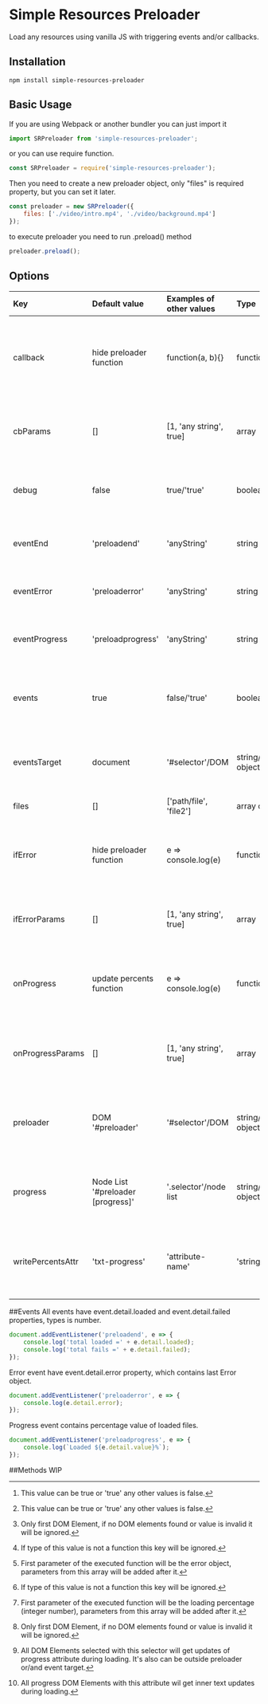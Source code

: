 # Simple Resources Preloader
Load any resources using vanilla JS with triggering events and/or callbacks.  

## Installation
``` 
npm install simple-resources-preloader
```

## Basic Usage
If you are using Webpack or another bundler you can just import it
``` javascript
import SRPreloader from 'simple-resources-preloader';
```
or you can use require function. 
``` javascript
const SRPreloader = require('simple-resources-preloader');
```
Then you need to create a new preloader object, only "files" is required property, but you can set it later.  
``` javascript
const preloader = new SRPreloader({
    files: ['./video/intro.mp4', './video/background.mp4']
});
```
to execute preloader you need to run .preload() method
``` javascript
preloader.preload();
```
## Options
| Key              | Default value                     | Examples of other values | Type                    | Description                                                       |
|:-----------------|:----------------------------------|:-------------------------|:------------------------|:------------------------------------------------------------------|
| callback         | hide preloader function           | function(a, b){}         | function/any            | This function will run after preload complete without errors<sup id="fnref1"><a href="#fn1" rel="footnote">1</a></sup>|
| cbParams         | []                                | [1, 'any string', true]  | array                   | Array of parameters for function stored in callback key           |
| debug            | false                             | true/'true'              | boolean/string          | You can enable additional messages in console[^2]                 |
| eventEnd         | 'preloadend'                      | 'anyString'              | string                  | Event name that will be triggered on end of preloading            |
| eventError       | 'preloaderror'                    | 'anyString'              | string                  | Event name that will be triggered on errors                       |
| eventProgress    | 'preloadprogress'                 | 'anyString'              | string                  | Event name that will be triggered on progress changes             |
| events           | true                              | false/'true'             | boolean/string          | You can disable all events triggering with the plugin[^2]         |
| eventsTarget     | document                          | '#selector'/DOM          | string/DOM object       | All events will trigger on this DOM element or document[^3]       |
| files            | []                                | ['path/file', 'file2']   | array of stings         | Files list to preload                                             |
| ifError          | hide preloader function           | e => console.log(e)      | function/any            | This function will run after preload complete with errors[^1]     |
| ifErrorParams    | []                                | [1, 'any string', true]  | array                   | Array of parameters for function stored in ifError key[^4]        |
| onProgress       | update percents function          | e => console.log(e)      | function/any            | this function will be executed on every percents change[^1]       |
| onProgressParams | []                                | [1, 'any string', true]  | array                   | Array of parameters for function stored in onProgress key[^5]     |
| preloader        | DOM '#preloader'                  | '#selector'/DOM          | string/DOM object       | Hide this DOM element after preload with default functions[^3]    |
| progress         | Node List '#preloader [progress]' | '.selector'/node list    | string/NodeList object  | This DOM elements will receive updates of progress attribute[^6]  |
| writePercentsAttr| 'txt-progress'                    | 'attribute-name'         | 'string'                | Progress elements with this attribute will get updates of text[^7]|

[^1]: If type of this value is not a function this key will be ignored.
[^2]: This value can be true or 'true' any other values is false.
[^3]: Only first DOM Element, if no DOM elements found or value is invalid it will be ignored.
[^4]: First parameter of the executed function will be the error object, parameters from this array will be added after it.
[^5]: First parameter of the executed function will be the loading percentage (integer number), parameters from this array will be added after it.
[^6]: All DOM Elements selected with this selector will get updates of progress attribute during loading. It's also can be outside preloader or/and event target.
[^7]: All progress DOM Elements with this attribute wil get inner text updates during loading. 

##Events
All events have event.detail.loaded and event.detail.failed properties, types is number.
``` javascript
document.addEventListener('preloadend', e => {
    console.log('total loaded =' + e.detail.loaded); 
    console.log('total fails =' + e.detail.failed); 
});
```

Error event have event.detail.error property, which contains last Error object.
``` javascript
document.addEventListener('preloaderror', e => {
    console.log(e.detail.error); 
});
```

Progress event contains percentage value of loaded files.
``` javascript
document.addEventListener('preloadprogress', e => {
    console.log(`Loaded ${e.detail.value}%`); 
});
```
##Methods
WIP
